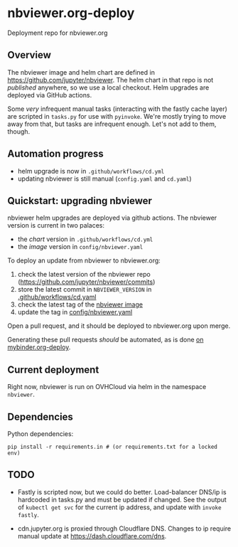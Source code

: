 # nbviewer.org-deploy

Deployment repo for nbviewer.org

## Overview

The nbviewer image and helm chart are defined in https://github.com/jupyter/nbviewer.
The helm chart in that repo is not _published_ anywhere,
so we use a local checkout.
Helm upgrades are deployed via GitHub actions.

Some _very_ infrequent manual tasks (interacting with the fastly cache layer) are scripted in `tasks.py` for use with `pyinvoke`.
We're mostly trying to move away from that, but tasks are infrequent enough.
Let's not add to them, though.

## Automation progress

- helm upgrade is now in `.github/workflows/cd.yml`
- updating nbviewer is still manual (`config.yaml` and `cd.yaml`)

## Quickstart: upgrading nbviewer

nbviewer helm upgrades are deployed via github actions.
The nbviewer version is current in two palaces:

- the _chart_ version in `.github/workflows/cd.yml`
- the _image_ version in `config/nbviewer.yaml`

To deploy an update from nbviewer to nbviewer.org:

1. check the latest version of the nbviewer repo (https://github.com/jupyter/nbviewer/commits)
2. store the latest commit in `NBVIEWER_VERSION` in [.github/workflows/cd.yaml](.github/workflows/cd.yml)
3. check the latest tag of the [nbviewer image](https://hub.docker.com/r/jupyter/nbviewer/tags)
4. update the tag in [config/nbviewer.yaml](config/nbviewer.yaml)

Open a pull request, and it should be deployed to nbviewer.org upon merge.

Generating these pull requests _should_ be automated, as is done [on mybinder.org-deploy](https://github.com/jupyterhub/mybinder.org-deploy/pull/3427).

## Current deployment

Right now, nbviewer is run on OVHCloud via helm in the namespace `nbviewer`.

## Dependencies

Python dependencies:

    pip install -r requirements.in # (or requirements.txt for a locked env)


## TODO

- Fastly is scripted now, but we could do better.
  Load-balancer DNS/ip is hardcoded in tasks.py and must be updated if changed.
  See the output of `kubectl get svc` for the current ip address,
  and update with `invoke fastly`.

- cdn.jupyter.org is proxied through Cloudflare DNS.
  Changes to ip require manual update at https://dash.cloudflare.com/dns.
